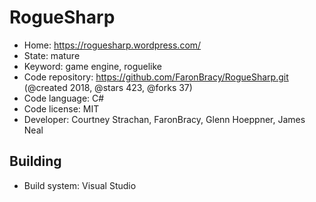 # RogueSharp

- Home: https://roguesharp.wordpress.com/
- State: mature
- Keyword: game engine, roguelike
- Code repository: https://github.com/FaronBracy/RogueSharp.git (@created 2018, @stars 423, @forks 37)
- Code language: C#
- Code license: MIT
- Developer: Courtney Strachan, FaronBracy, Glenn Hoeppner, James Neal

## Building

- Build system: Visual Studio

